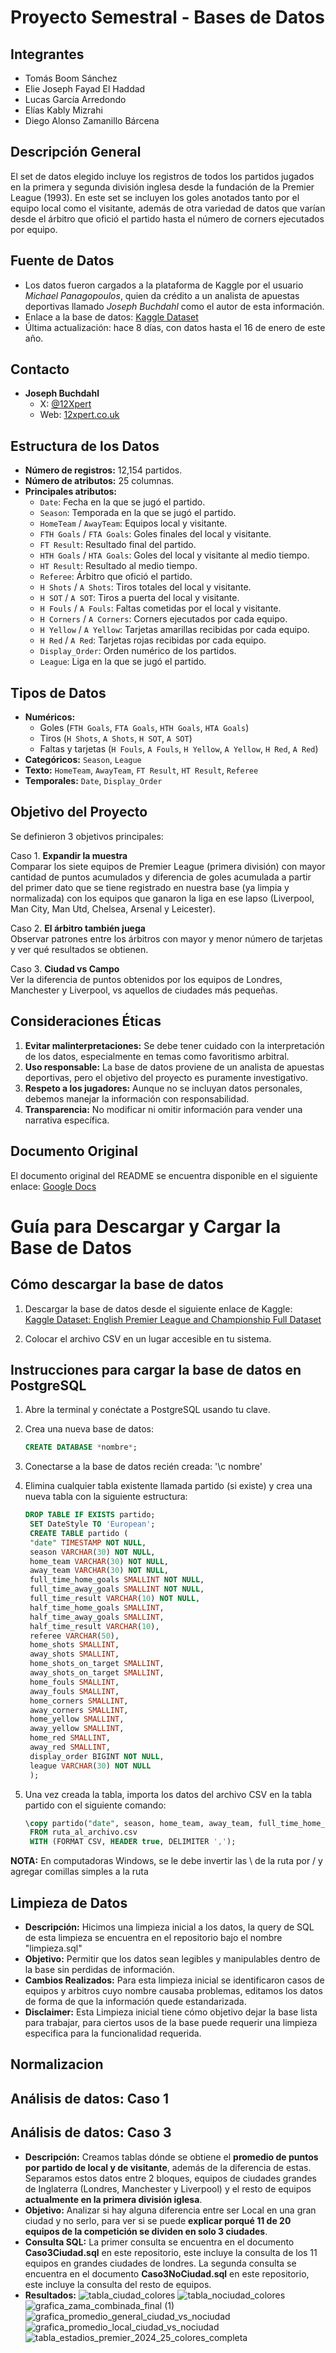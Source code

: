 # Proyecto Semestral - Bases de Datos

## Integrantes
- Tomás Boom Sánchez
- Elie Joseph Fayad El Haddad
- Lucas García Arredondo
- Elías Kably Mizrahi
- Diego Alonso Zamanillo Bárcena

## Descripción General
El set de datos elegido incluye los registros de todos los partidos jugados en la primera y segunda división inglesa desde la fundación de la Premier League (1993). En este set se incluyen los goles anotados tanto por el equipo local como el visitante, además de otra variedad de datos que varían desde el árbitro que ofició el partido hasta el número de corners ejecutados por equipo.

## Fuente de Datos
- Los datos fueron cargados a la plataforma de Kaggle por el usuario *Michael Panagopoulos*, quien da crédito a un analista de apuestas deportivas llamado *Joseph Buchdahl* como el autor de esta información.
- Enlace a la base de datos: [Kaggle Dataset](https://www.kaggle.com/datasets/panaaaaa/english-premier-league-and-championship-full-dataset)
- Última actualización: hace 8 días, con datos hasta el 16 de enero de este año.
  
## Contacto
- **Joseph Buchdahl**
  - X: [@12Xpert](https://x.com/12Xpert)
  - Web: [12xpert.co.uk](http://12xpert.co.uk/)


## Estructura de los Datos
- **Número de registros:** 12,154 partidos.
- **Número de atributos:** 25 columnas.
- **Principales atributos:**
  - `Date`: Fecha en la que se jugó el partido.
  - `Season`: Temporada en la que se jugó el partido.
  - `HomeTeam` / `AwayTeam`: Equipos local y visitante.
  - `FTH Goals` / `FTA Goals`: Goles finales del local y visitante.
  - `FT Result`: Resultado final del partido.
  - `HTH Goals` / `HTA Goals`: Goles del local y visitante al medio tiempo.
  - `HT Result`: Resultado al medio tiempo.
  - `Referee`: Árbitro que ofició el partido.
  - `H Shots` / `A Shots`: Tiros totales del local y visitante.
  - `H SOT` / `A SOT`: Tiros a puerta del local y visitante.
  - `H Fouls` / `A Fouls`: Faltas cometidas por el local y visitante.
  - `H Corners` / `A Corners`: Corners ejecutados por cada equipo.
  - `H Yellow` / `A Yellow`: Tarjetas amarillas recibidas por cada equipo.
  - `H Red` / `A Red`: Tarjetas rojas recibidas por cada equipo.
  - `Display_Order`: Orden numérico de los partidos.
  - `League`: Liga en la que se jugó el partido.

## Tipos de Datos
- **Numéricos:**
  - Goles (`FTH Goals`, `FTA Goals`, `HTH Goals`, `HTA Goals`)
  - Tiros (`H Shots`, `A Shots`, `H SOT`, `A SOT`)
  - Faltas y tarjetas (`H Fouls`, `A Fouls`, `H Yellow`, `A Yellow`, `H Red`, `A Red`)
- **Categóricos:** `Season`, `League`
- **Texto:** `HomeTeam`, `AwayTeam`, `FT Result`, `HT Result`, `Referee`
- **Temporales:** `Date`, `Display_Order` 

## Objetivo del Proyecto
Se definieron 3 objetivos principales:

Caso 1. **Expandir la muestra**  
   Comparar los siete equipos de Premier League (primera división) con mayor cantidad de puntos acumulados y diferencia de goles acumulada a partir del primer dato que se tiene registrado en nuestra base (ya limpia y normalizada) con los equipos que ganaron la liga en ese lapso (Liverpool, Man City, Man Utd, Chelsea, Arsenal y Leicester).

Caso 2. **El árbitro también juega**  
   Observar patrones entre los árbitros con mayor y menor número de tarjetas y ver qué resultados se obtienen.

Caso 3. **Ciudad vs Campo**  
   Ver la diferencia de puntos obtenidos por los equipos de Londres, Manchester y Liverpool, vs aquellos de ciudades más pequeñas.


## Consideraciones Éticas
1. **Evitar malinterpretaciones:** Se debe tener cuidado con la interpretación de los datos, especialmente en temas como favoritismo arbitral.
2. **Uso responsable:** La base de datos proviene de un analista de apuestas deportivas, pero el objetivo del proyecto es puramente investigativo.
3. **Respeto a los jugadores:** Aunque no se incluyan datos personales, debemos manejar la información con responsabilidad.
4. **Transparencia:** No modificar ni omitir información para vender una narrativa específica.

## Documento Original
El documento original del README se encuentra disponible en el siguiente enlace:
[Google Docs](https://docs.google.com/document/d/1ocWNt2jsjXCbEbQaHWimSCtk3GeR59I2_Rm1JIsG5bA/edit?usp=sharing)

# Guía para Descargar y Cargar la Base de Datos

## Cómo descargar la base de datos

1. Descargar la base de datos desde el siguiente enlace de Kaggle:  
   [Kaggle Dataset: English Premier League and Championship Full Dataset](https://www.kaggle.com/datasets/panaaaaa/english-premier-league-and-championship-full-dataset)

2. Colocar el archivo CSV en un lugar accesible en tu sistema.

## Instrucciones para cargar la base de datos en PostgreSQL

1. Abre la terminal y conéctate a PostgreSQL usando tu clave.

2. Crea una nueva base de datos:
   ```sql
   CREATE DATABASE *nombre*;
3. Conectarse a la base de datos recién creada:
   '\c nombre'
4. Elimina cualquier tabla existente llamada partido (si existe) y crea una nueva tabla con la siguiente estructura:
   ```sql
   DROP TABLE IF EXISTS partido;
	SET DateStyle TO 'European';
	CREATE TABLE partido (
  	"date" TIMESTAMP NOT NULL,
  	season VARCHAR(30) NOT NULL,
  	home_team VARCHAR(30) NOT NULL,
  	away_team VARCHAR(30) NOT NULL,
  	full_time_home_goals SMALLINT NOT NULL,
  	full_time_away_goals SMALLINT NOT NULL,
  	full_time_result VARCHAR(10) NOT NULL,
  	half_time_home_goals SMALLINT,
  	half_time_away_goals SMALLINT,
  	half_time_result VARCHAR(10),
  	referee VARCHAR(50),
  	home_shots SMALLINT,
  	away_shots SMALLINT,
  	home_shots_on_target SMALLINT,
  	away_shots_on_target SMALLINT,
  	home_fouls SMALLINT,
  	away_fouls SMALLINT,
  	home_corners SMALLINT,
  	away_corners SMALLINT,
  	home_yellow SMALLINT,
  	away_yellow SMALLINT,
  	home_red SMALLINT,
  	away_red SMALLINT,
  	display_order BIGINT NOT NULL,
  	league VARCHAR(30) NOT NULL
	);
5. Una vez creada la tabla, importa los datos del archivo CSV en la tabla partido con el siguiente comando:
   ```sql
   \copy partido("date", season, home_team, away_team, full_time_home_goals, full_time_away_goals, full_time_result, half_time_home_goals, half_time_away_goals, half_time_result, referee, 	home_shots, away_shots, home_shots_on_target, away_shots_on_target, home_fouls, away_fouls, home_corners, away_corners, home_yellow, away_yellow, home_red, away_red, display_order, 		league) 
	FROM ruta_al_archivo.csv 
	WITH (FORMAT CSV, HEADER true, DELIMITER ',');

**NOTA:**
En computadoras Windows, se le debe invertir las \ de la ruta por / y agregar comillas simples a la ruta

## Limpieza de Datos

- **Descripción:** Hicimos una limpieza inicial a los datos, la query de SQL de esta limpieza se encuentra en el repositorio bajo el nombre "limpieza.sql"
- **Objetivo:** Permitir que los datos sean legibles y manipulables dentro de la base sin perdidas de información.
- **Cambios Realizados:** Para esta limpieza inicial se identificaron casos de equipos y arbitros cuyo nombre causaba problemas, editamos los datos de forma de que la información quede estandarizada.
- **Disclaimer:** Esta Limpieza inicial tiene cómo objetivo dejar la base lista para trabajar, para ciertos usos de la base puede requerir una limpieza especifica para la funcionalidad requerida.

## Normalizacion

## Análisis de datos: Caso 1

## Análisis de datos: Caso 3

- **Descripción:** Creamos tablas dónde se obtiene el **promedio de puntos por partido de local y de visitante**, además de la diferencia de estas. Separamos estos datos entre 2 bloques, equipos de ciudades grandes de Inglaterra (Londres, Manchester y Liverpool) y el resto de equipos **actualmente en la primera división iglesa**.
- **Objetivo:** Analizar si hay alguna diferencia entre ser Local en una gran ciudad y no serlo, para ver si se puede **explicar porqué 11 de 20 equipos de la competición se dividen en solo 3 ciudades**.
- **Consulta SQL:** La primer consulta se encuentra en el documento **Caso3Ciudad.sql** en este repositorio, este incluye la consulta de los 11 equipos en grandes ciudades de londres. La segunda consulta se encuentra en el documento **Caso3NoCiudad.sql** en este repositorio, este incluye la consulta del resto de equipos.
- **Resultados:** ![tabla_ciudad_colores](https://github.com/user-attachments/assets/055187ac-b7c8-40fc-a874-93c7fd566a21) ![tabla_nociudad_colores](https://github.com/user-attachments/assets/4bfc1335-47e6-497d-b374-0fc3e24ade09) ![grafica_zama_combinada_final (1)](https://github.com/user-attachments/assets/b46cd346-da8e-45be-9c3a-84ccfe38ea5c) ![grafica_promedio_general_ciudad_vs_nociudad](https://github.com/user-attachments/assets/0238f6ab-2227-40a1-8d11-c12a3b953c43) ![grafica_promedio_local_ciudad_vs_nociudad](https://github.com/user-attachments/assets/3f10525f-267d-42fe-97df-e99d368e3724)
![tabla_estadios_premier_2024_25_colores_completa](https://github.com/user-attachments/assets/02664c45-3cf1-42b9-99cc-105b360a9558)





